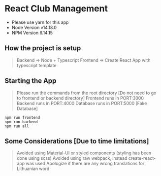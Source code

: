 # React Club Management

* Please use yarn for this app
* Node Version v14.18.0
* NPM Version 6.14.15

## How the project is setup

> Backend => Node + Typescript
> Frontend => Create React App with typescript template

## Starting the App

> Please run the commands from the root directory [Do not need to go to frontend or backend directory]
> Frontend runs in PORT:3000
> Backend runs in PORT:4000
> Database runs in PORT:5000 [Fake Database]

```shell
npm run frontend
npm run backend
npm run all
```

## Some Considerations [Due to time limitations]

> Avoided using Material-UI or styled components (styling has been done using scss)
> Avoided using raw webpack, instead create-react-app was used
> Apologize if there are any wrong translations for Lithuanian word